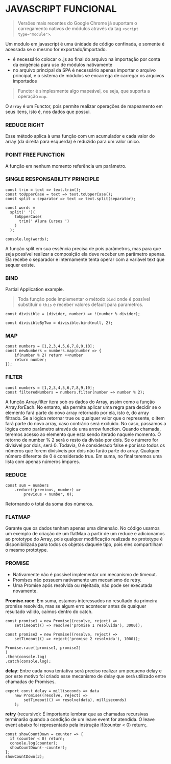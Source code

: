 # JAVASCRIPT FUNCIONAL

> Versões mais recentes do Google Chrome já suportam o carregamento nativos de módulos através da tag `<script type="module">`.

Um modulo em javascript é uma únidade de código confinada, e somente é acessada se o mesmo for exportado/importado.

- é necessário colocar o .js ao final do arquivo na importação por conta da exigência para uso de módulos nativamente
- no arquivo principal da SPA é necessário apenas importar o arquivo principal, e o sistema de módulos se encarrega de carregar os arquivos importados

> Functor é simplesmente algo mapeável, ou seja, que suporta a operação `map`.

O `Array` é um Functor, pois permite realizar operações de mapeamento em seus itens, isto é, nos dados que possui.

### REDUCE RIGHT

Esse método aplica à uma função com um acumulador e cada valor do array (da direita para esquerda) é reduzido para um valor único.

### POINT FREE FUNCTION

A função em nenhum momento referência um parâmetro.

### SINGLE RESPONSABILITY PRINCIPLE

```
const trim = text => text.trim();
const toUpperCase = text => text.toUpperCase();
const split = separator => text => text.split(separator);

const words =
  split(' ')(
    toUpperCase(
      trim(' Alura Cursos ')
    )
  );

console.log(words);
```

A função split em sua essência precisa de pois parâmetros, mas para que seja possível realizar a composição ela deve receber um parâmetro apenas. Ela recebe o separador e internamente tenta operar com a variável text que sequer existe.

### BIND

Partial Application example.

> Toda função pode implementar o método `bind` onde é possível substituir o `this` e receber valores default para parametros.

```
const divisible = (divider, number) => !(number % divider);

const divisibleByTwo = divisible.bind(null, 2);
```

### MAP

```
const numbers = [1,2,3,4,5,6,7,8,9,10];
const newNumbers = numbers.map(number => {
    if(number % 2) return ++number
    return number;
});
```

### FILTER

```
const numbers = [1,2,3,4,5,6,7,8,9,10];
const filteredNumbers = numbers.filter(number => number % 2);
```

A função Array.filter itera sob os dados do Array, assim como a função Array.forEach. No entanto, ela permite aplicar uma regra para decidir se o elemento fará parte do novo array retornado por ela, isto é, do array filtrado. Se a lógica retornar true ou qualquer valor que o represente, o item fará parte do novo array, caso contrário será excluído. No caso, passamos a lógica como parâmetro através de uma arrow function. Quando chamada, teremos acesso ao elemento que esta sendo iterado naquele momento. O retorno de number % 2 será o resto da divisão por dois. Se o número for divisível por dois, será 0. Todavia, 0 é considerado false e por isso todos os números que forem divisíveis por dois não farão parte do array. Qualquer número diferente de 0 é considerado true. Em suma, no final teremos uma lista com apenas números ímpares.

### REDUCE

```
const sum = numbers
    .reduce((previous, number) =>
        previous + number, 0);

```

Retornando o total da soma dos números.

### FLATMAP

Garante que os dados tenham apenas uma dimensão. No código usamos um exemplo de criação de um flatMap a partir de um reduce e adicionamos ao prototype do Array, pois qualquer modificação realizada no prototype é disponibilizada para todos os objetos daquele tipo, pois eles compartilham o mesmo prototype.

### PROMISE

- Nativamente não é possível implementar um mecanismo de timeout.
- Promises não possuem nativamente um mecanismo de retry.
- Uma Promise após resolvida ou rejeitada, não pode ser executada novamente.

**Promise.race**: Em suma, estamos interessados no resultado da primeira promise resolvida, mas se algum erro acontecer antes de qualquer resultado válido, caímos dentro do catch.

```
const promise1 = new Promise((resolve, reject) =>
    setTimeout(() => resolve('promise 1 resolvida'), 3000));

const promise2 = new Promise((resolve, reject) =>
    setTimeout(() => reject('promise 2 resolvida'), 1000));

Promise.race([promise1, promise2]
)
.then(console.log)
.catch(console.log);
```

**delay**: Entre cada nova tentativa será preciso realizar um pequeno delay e por este motivo foi criado esse mecanismo de delay que será utilizado entre chamadas de Promises.

```
export const delay = milliseconds => data
    new Promise((resolve, reject) =>
        setTimeout(() => resolve(data), milliseconds)
    );
```

**retry** (recursivo): É importante lembrar que as chamadas recursivas terminarão quando a condição de um leave event for atendida. O leave event abaixo foi representado pela instrução if(counter < 0) return;.

```
const showCountDown = counter => {
  if (counter < 0) return;
  console.log(counter);
  showCountDown(--counter);
};
showCountDown(3);
```
